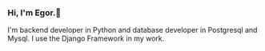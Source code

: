 ### Hi, I'm Egor.👋
I'm backend developer in Python and database developer in Postgresql and Mysql. I use the Django Framework in my work.

